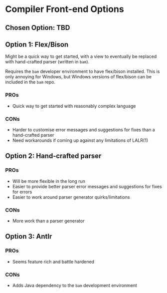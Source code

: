 # Compiler Front-end Options

## Chosen Option: TBD

## Option 1: Flex/Bison
Might be a quick way to get started, with a view to eventually be replaced with hand-crafted parser (written in `bam`).

Requires the `bam` developer environment to have flex/bison installed. This is only annoying for Windows, but Windows versions of flex/bison can be included in the `bam` repo.

### PROs
- Quick way to get started with reasonably complex language

### CONs
- Harder to customise error messages and suggestions for fixes than a hand-crafted parser
- Need workarounds if coming up against any limitations of LALR(1)


## Option 2: Hand-crafted parser

### PROs
- Will be more flexible in the long run
- Easier to provide better parser error messages and suggestions for fixes for errors
- Easier to work around parser generator quirks/limitations

### CONs
- More work than a parser generator

## Option 3: Antlr

### PROs
- Seems feature rich and battle hardened

### CONs
- Adds Java dependency to the `bam` development environment
